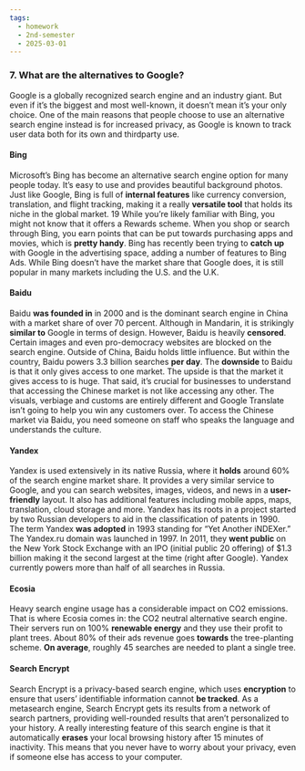```yaml
---
tags:
  - homework
  - 2nd-semester
  - 2025-03-01
---
```


### 7. What are the alternatives to Google?

Google is a globally recognized search engine and an industry giant. But even if it’s the biggest and most well-known, it doesn’t mean it’s your only choice. One of the main reasons that people choose to use an alternative search engine instead is for increased privacy, as Google is known to track user data both for its own and thirdparty use.

#### Bing

Microsoft’s Bing has become an alternative search engine option for many people today. It’s easy to use and provides beautiful background photos. Just like Google, Bing is full of **internal features** like currency conversion, translation, and flight
tracking, making it a really **versatile tool** that holds its niche in the global market. 19 While you’re likely familiar with Bing, you might not know that it offers a Rewards scheme. When you shop or search through Bing, you earn points that can be put towards purchasing apps and movies, which is **pretty handy**. Bing has recently been trying to **catch up** with Google in the advertising space, adding a number of features to Bing Ads. While Bing doesn’t have the market share that Google does, it is still popular in many markets including the U.S. and the U.K.

#### Baidu

Baidu **was founded in** in 2000 and is the dominant search engine in China with a market share of over 70 percent. Although in Mandarin, it is strikingly **similar to** Google in terms of design. However, Baidu is heavily **censored**. Certain images and even pro-democracy websites are blocked on the search engine. Outside of China, Baidu holds little influence. But within the country, Baidu powers 3.3 billion searches **per day**. The **downside** to Baidu is that it only gives access to one market. The upside is that the market it gives access to is huge. That said, it’s crucial for businesses to understand that accessing the Chinese market is not like accessing any other. The visuals, verbiage and customs are entirely different and Google Translate isn’t going to help you win any customers over. To access the Chinese market via Baidu, you need someone on staff who speaks the language and understands the culture.

#### Yandex

Yandex is used extensively in its native Russia, where it **holds** around 60% of the search engine market share. It provides a very similar service to Google, and you can search websites, images, videos, and news in a **user-friendly** layout. It also has additional features including mobile apps, maps, translation, cloud storage and more. Yandex has its roots in a project started by two Russian developers to aid in the classification of patents in 1990. The term Yandex **was adopted** in 1993 standing for “Yet Another iNDEXer.” The Yandex.ru domain was launched in 1997. In 2011, they **went public** on the New York Stock Exchange with an IPO (initial public 20 offering) of $1.3 billion making it the second largest at the time (right after Google). Yandex currently powers more than half of all searches in Russia.

#### Ecosia

Heavy search engine usage has a considerable impact on CO2 emissions. That is where Ecosia comes in: the CO2 neutral alternative search engine. Their servers run on 100% **renewable energy** and they use their profit to plant trees. About 80% of their ads revenue goes **towards** the tree-planting scheme. **On average**, roughly 45 searches are needed to plant a single tree.

#### Search Encrypt

Search Encrypt is a privacy-based search engine, which uses **encryption** to ensure that users’ identifiable information cannot **be tracked**. As a metasearch engine, Search Encrypt gets its results from a network of search partners, providing well-rounded results that aren’t personalized to your history. A really interesting feature of this search engine is that it automatically **erases** your local browsing history after 15 minutes of inactivity. This means that you never have to worry about your privacy, even if someone else has access to your computer.